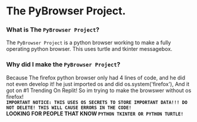 # The PyBrowser Project.
### What is The `PyBrowser Project`?
The `PyBrowser Project` is a python browser working to make a fully operating python browser. This uses turtle and tkinter messagebox.
### Why did I make the `PyBrowser Project`?
Because The firefox python browser only had 4 lines of code, and he did not even develop it! he just imported os and did os.system('firefox'), And it got on #1 Trending On Replit! So im trying to make the browswer without os firefox!\
**`IMPORTANT NOTICE: THIS USES OS SECRETS TO STORE IMPORTANT DATA!!! DO NOT DELETE! THIS WILL CAUSE ERRORS IN THE CODE!`**\
**LOOKING FOR PEOPLE THAT KNOW `PYTHON TKINTER OR PYTHON TURTLE!`**
